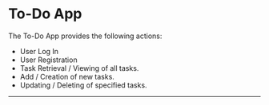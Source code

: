 # To-Do App
The To-Do App provides the following actions:
- User Log In
- User Registration
- Task Retrieval / Viewing of all tasks.
- Add / Creation of new tasks.
- Updating / Deleting of specified tasks.
---
